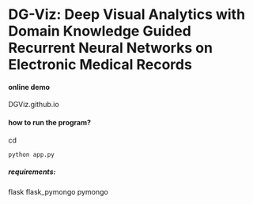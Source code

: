 # DG-Viz: Deep Visual Analytics with Domain Knowledge Guided Recurrent Neural Networks on Electronic Medical Records

#### online demo

DGViz.github.io

#### how to run the program?

cd <Program Directory>

```python app.py```

##### requirements:

flask
flask_pymongo
pymongo


